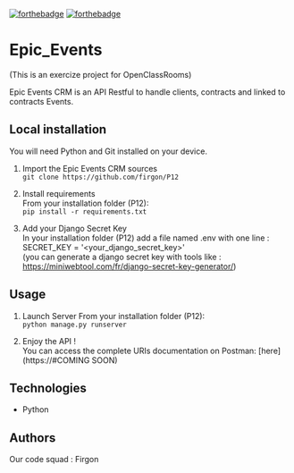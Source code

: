 [![forthebadge](https://forthebadge.com/images/badges/cc-0.svg)](https://forthebadge.com) [![forthebadge](https://forthebadge.com/images/badges/made-with-python.svg)](https://forthebadge.com)
# Epic_Events

(This is an exercize project for OpenClassRooms)

Epic Events CRM is an API Restful to handle clients, contracts and linked to contracts Events.

## Local installation
You will need Python and Git installed on your device.
1. Import the Epic Events CRM sources  
`git clone https://github.com/firgon/P12`


2. Install requirements  
From your installation folder (P12):   
`pip install -r requirements.txt`

3. Add your Django Secret Key   
In your installation folder (P12) add a file named .env
with one line :   
SECRET_KEY = '<your_django_secret_key>'   
(you can generate a django secret key with tools like : https://miniwebtool.com/fr/django-secret-key-generator/)


## Usage
1. Launch Server
From your installation folder (P12):  
`python manage.py runserver`
   

2. Enjoy the API !   
You can access the complete URIs documentation on Postman: 
[here](https://#COMING SOON)


## Technologies
- Python

## Authors

Our code squad : Firgon
